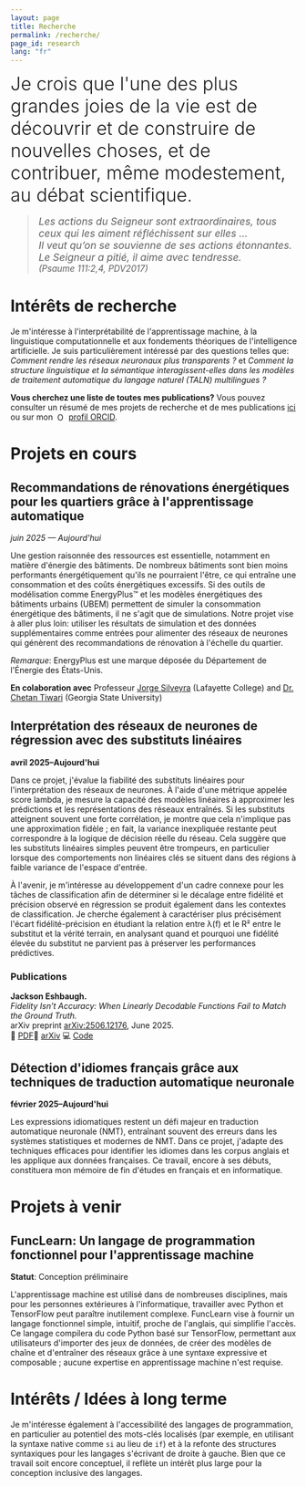 ```yaml
---
layout: page
title: Recherche
permalink: /recherche/
page_id: research
lang: "fr"
---
```


<div style="font-size: 2rem; font-weight: 300; margin-bottom: 1rem;">
Je crois que l'une des plus grandes joies de la vie est de découvrir et de construire de nouvelles choses, et de contribuer, même modestement, au débat scientifique.
</div>



<blockquote style="font-size: 1.1rem; margin-top: 1rem; font-style: italic;">
  Les actions du Seigneur sont extraordinaires, tous ceux qui les aiment réfléchissent sur elles ...<br>
  Il veut qu’on se souvienne de ses actions étonnantes. Le Seigneur a pitié, il aime avec tendresse.
  <br>
  <span style="font-size: 0.95rem;">(Psaume 111:2,4, PDV2017)</span>
</blockquote>

# Intérêts de recherche

Je m'intéresse à l'interprétabilité de l'apprentissage machine, à la linguistique computationnelle et aux fondements
théoriques de l'intelligence artificielle. Je suis particulièrement intéressé par des questions telles que: _Comment
rendre les réseaux neuronaux plus transparents ?_
et _Comment la structure linguistique et la sémantique interagissent-elles dans les modèles de traitement automatique du
langage naturel (TALN) multilingues ?_

**Vous cherchez une liste de toutes mes publications?**
Vous pouvez consulter un résumé de mes projets de recherche et de mes publications [ici](/publications) ou sur mon
<img alt="ORCID iD" src="https://info.orcid.org/wp-content/uploads/2019/11/orcid_16x16.png"
width="16" height="16" style="vertical-align: text-bottom; margin-left: 4px;" />
<a href="https://orcid.org/0009-0009-1806-2166" target="_blank" rel="noopener noreferrer" style="text-decoration: underline;">
profil ORCID</a>.

# Projets en cours

## Recommandations de rénovations énergétiques pour les quartiers grâce à l'apprentissage automatique

*juin 2025 — Aujourd'hui*

Une gestion raisonnée des ressources est essentielle, notamment en matière d'énergie des bâtiments. De nombreux
bâtiments sont bien moins performants énergétiquement qu'ils ne pourraient l'être, ce qui entraîne une consommation et
des coûts énergétiques excessifs. Si des outils de modélisation comme
EnergyPlus&trade; et les modèles énergétiques des bâtiments urbains (UBEM) permettent de simuler la consommation
énergétique des bâtiments, il ne s'agit que de simulations. Notre projet vise à aller plus loin: utiliser les résultats
de simulation et des données supplémentaires comme entrées pour alimenter des réseaux de neurones qui génèrent des
recommandations de rénovation à l'échelle du quartier.

_Remarque_: EnergyPlus est une marque déposée du Département de l'Énergie des États-Unis.

**En colaboration avec** Professeur [Jorge Silveyra](https://compsci.lafayette.edu/people/jorge-silveyra/) (Lafayette
College)
and [Dr. Chetan Tiwari](https://cas.gsu.edu/profile/chetan-tiwari/) (Georgia State University)

## Interprétation des réseaux de neurones de régression avec des substituts linéaires

**avril 2025–Aujourd'hui**

Dans ce projet, j'évalue la fiabilité des substituts linéaires pour l'interprétation des réseaux de neurones. À l'aide
d'une métrique appelée score lambda, je mesure la capacité des modèles linéaires à approximer les prédictions et les
représentations des réseaux entraînés. Si les substituts atteignent souvent une forte corrélation, je montre que cela
n'implique pas une approximation fidèle ; en fait, la variance inexpliquée restante peut correspondre à la logique de
décision réelle du réseau. Cela suggère que les substituts linéaires simples peuvent être trompeurs, en particulier
lorsque des comportements non linéaires clés se situent dans des régions à faible variance de l'espace d'entrée.

À l'avenir, je m'intéresse au développement d'un cadre connexe pour les tâches de classification afin de déterminer si
le décalage entre fidélité et précision observé en régression se produit également dans les contextes de classification.
Je cherche également à caractériser plus précisément l'écart fidélité-précision en étudiant la relation entre λ(f) et le
R² entre le substitut et la vérité terrain, en analysant quand et pourquoi une fidélité élevée du substitut ne parvient
pas à préserver les performances prédictives.

### Publications

**Jackson Eshbaugh.**  
*Fidelity Isn’t Accuracy: When Linearly Decodable Functions Fail to Match the Ground Truth.*  
arXiv preprint [arXiv:2506.12176](https://arxiv.org/abs/2506.12176), June 2025.  
📄 [PDF](https://arxiv.org/pdf/2506.12176)🔗 [arXiv](https://arxiv.org/abs/2506.12176)
💻 [Code](https://github.com/jacksoneshbaugh/lambda-linearity-score)

## Détection d'idiomes français grâce aux techniques de traduction automatique neuronale

**février 2025–Aujourd'hui**

Les expressions idiomatiques restent un défi majeur en traduction automatique neuronale (NMT), entraînant souvent des
erreurs dans les systèmes statistiques et modernes de NMT. ​​Dans ce projet, j'adapte des techniques efficaces pour
identifier les idiomes dans les corpus anglais et les applique aux données françaises. Ce travail, encore à ses débuts,
constituera mon mémoire de fin d'études en français et en informatique.

# Projets à venir

## FuncLearn: Un langage de programmation fonctionnel pour l'apprentissage machine

**Statut**: Conception préliminaire

L'apprentissage machine est utilisé dans de nombreuses disciplines, mais pour les personnes extérieures à
l'informatique, travailler avec Python et TensorFlow peut paraître inutilement complexe. FuncLearn vise à fournir un
langage fonctionnel simple, intuitif, proche de l'anglais, qui simplifie l'accès. Ce langage compilera du code Python
basé sur TensorFlow, permettant aux utilisateurs d'importer des jeux de données, de créer des modèles de chaîne et
d'entraîner des réseaux grâce à une syntaxe expressive et composable ; aucune expertise en apprentissage machine n'est
requise.

# Intérêts / Idées à long terme

Je m'intéresse également à l'accessibilité des langages de programmation, en particulier au potentiel des mots-clés
localisés (par exemple, en utilisant la syntaxe native comme `si` au lieu de `if`) et à la refonte des structures
syntaxiques pour les langages s'écrivant de droite à gauche. Bien que ce travail soit encore conceptuel, il reflète un
intérêt plus large pour la conception inclusive des langages.
